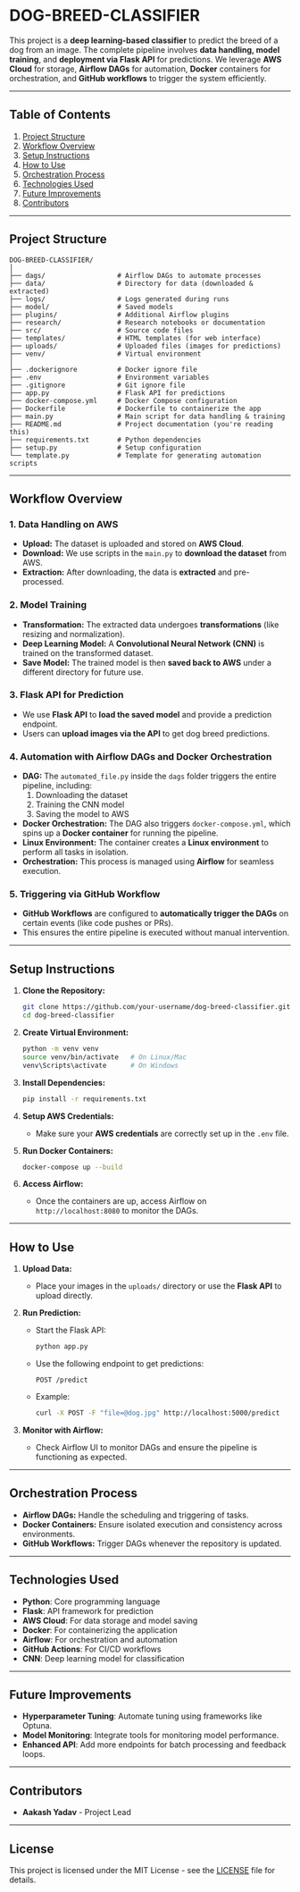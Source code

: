 
# DOG-BREED-CLASSIFIER

This project is a **deep learning-based classifier** to predict the breed of a dog from an image. The complete pipeline involves **data handling, model training**, and **deployment via Flask API** for predictions. We leverage **AWS Cloud** for storage, **Airflow DAGs** for automation, **Docker** containers for orchestration, and **GitHub workflows** to trigger the system efficiently.

---

## Table of Contents
1. [Project Structure](#project-structure)  
2. [Workflow Overview](#workflow-overview)  
3. [Setup Instructions](#setup-instructions)  
4. [How to Use](#how-to-use)  
5. [Orchestration Process](#orchestration-process)  
6. [Technologies Used](#technologies-used)  
7. [Future Improvements](#future-improvements)  
8. [Contributors](#contributors)

---

## Project Structure

```plaintext
DOG-BREED-CLASSIFIER/
│
├── dags/                  # Airflow DAGs to automate processes
├── data/                  # Directory for data (downloaded & extracted)
├── logs/                  # Logs generated during runs
├── model/                 # Saved models
├── plugins/               # Additional Airflow plugins
├── research/              # Research notebooks or documentation
├── src/                   # Source code files
├── templates/             # HTML templates (for web interface)
├── uploads/               # Uploaded files (images for predictions)
├── venv/                  # Virtual environment
│
├── .dockerignore          # Docker ignore file
├── .env                   # Environment variables
├── .gitignore             # Git ignore file
├── app.py                 # Flask API for predictions
├── docker-compose.yml     # Docker Compose configuration
├── Dockerfile             # Dockerfile to containerize the app
├── main.py                # Main script for data handling & training
├── README.md              # Project documentation (you're reading this)
├── requirements.txt       # Python dependencies
├── setup.py               # Setup configuration
└── template.py            # Template for generating automation scripts
```

---

## Workflow Overview

### 1. **Data Handling on AWS**
   - **Upload:** The dataset is uploaded and stored on **AWS Cloud**.
   - **Download:** We use scripts in the `main.py` to **download the dataset** from AWS.
   - **Extraction:** After downloading, the data is **extracted** and pre-processed.

### 2. **Model Training**
   - **Transformation:** The extracted data undergoes **transformations** (like resizing and normalization).
   - **Deep Learning Model:** A **Convolutional Neural Network (CNN)** is trained on the transformed dataset.
   - **Save Model:** The trained model is then **saved back to AWS** under a different directory for future use.

### 3. **Flask API for Prediction**
   - We use **Flask API** to **load the saved model** and provide a prediction endpoint.  
   - Users can **upload images via the API** to get dog breed predictions.

### 4. **Automation with Airflow DAGs and Docker Orchestration**
   - **DAG:** The `automated_file.py` inside the `dags` folder triggers the entire pipeline, including:
     1. Downloading the dataset
     2. Training the CNN model
     3. Saving the model to AWS
   - **Docker Orchestration:** The DAG also triggers `docker-compose.yml`, which spins up a **Docker container** for running the pipeline.
   - **Linux Environment:** The container creates a **Linux environment** to perform all tasks in isolation.
   - **Orchestration:** This process is managed using **Airflow** for seamless execution.

### 5. **Triggering via GitHub Workflow**
   - **GitHub Workflows** are configured to **automatically trigger the DAGs** on certain events (like code pushes or PRs).
   - This ensures the entire pipeline is executed without manual intervention.

---

## Setup Instructions

1. **Clone the Repository:**
   ```bash
   git clone https://github.com/your-username/dog-breed-classifier.git
   cd dog-breed-classifier
   ```

2. **Create Virtual Environment:**
   ```bash
   python -m venv venv
   source venv/bin/activate   # On Linux/Mac
   venv\Scripts\activate      # On Windows
   ```

3. **Install Dependencies:**
   ```bash
   pip install -r requirements.txt
   ```

4. **Setup AWS Credentials:**
   - Make sure your **AWS credentials** are correctly set up in the `.env` file.

5. **Run Docker Containers:**
   ```bash
   docker-compose up --build
   ```

6. **Access Airflow:**
   - Once the containers are up, access Airflow on `http://localhost:8080` to monitor the DAGs.

---

## How to Use

1. **Upload Data:** 
   - Place your images in the `uploads/` directory or use the **Flask API** to upload directly.

2. **Run Prediction:**
   - Start the Flask API:
     ```bash
     python app.py
     ```
   - Use the following endpoint to get predictions:
     ```http
     POST /predict
     ```
   - Example:
     ```bash
     curl -X POST -F "file=@dog.jpg" http://localhost:5000/predict
     ```

3. **Monitor with Airflow:**
   - Check Airflow UI to monitor DAGs and ensure the pipeline is functioning as expected.

---

## Orchestration Process

- **Airflow DAGs:** Handle the scheduling and triggering of tasks.
- **Docker Containers:** Ensure isolated execution and consistency across environments.
- **GitHub Workflows:** Trigger DAGs whenever the repository is updated.

---

## Technologies Used

- **Python**: Core programming language  
- **Flask**: API framework for prediction  
- **AWS Cloud**: For data storage and model saving  
- **Docker**: For containerizing the application  
- **Airflow**: For orchestration and automation  
- **GitHub Actions**: For CI/CD workflows  
- **CNN**: Deep learning model for classification  

---

## Future Improvements

- **Hyperparameter Tuning**: Automate tuning using frameworks like Optuna.
- **Model Monitoring**: Integrate tools for monitoring model performance.
- **Enhanced API**: Add more endpoints for batch processing and feedback loops.

---

## Contributors

- **Aakash Yadav** - Project Lead  

---

## License

This project is licensed under the MIT License - see the [LICENSE](LICENSE) file for details.
